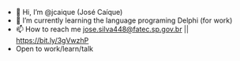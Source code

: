 - 👋 Hi, I’m @jcaique (José Caíque)
- 🌱 I’m currently learning the language programing Delphi (for work)
- 📫 How to reach me jose.silva448@fatec.sp.gov.br || https://bit.ly/3gVwzhP
- Open to work/learn/talk

<!---
jcaique/jcaique is a ✨ special ✨ repository because its `README.md` (this file) appears on your GitHub profile.
You can click the Preview link to take a look at your changes.
--->
